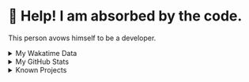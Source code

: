 # 🥺 Help! I am absorbed by the code. 

This person avows himself to be a developer.

<details>

<summary>My Wakatime Data</summary>

<!--START_SECTION:waka-->
![Lines of code](https://img.shields.io/badge/From%20Hello%20World%20I%27ve%20Written-8.8%20million%20lines%20of%20code-blue)

**🐱 My GitHub Data** 

> 📦 704.2 kB Used in GitHub's Storage 
 > 
> 🏆 1,571 Contributions in the Year 2023
 > 
> 🚫 Not Opted to Hire
 > 
> 📜 87 Public Repositories 
 > 
> 🔑 23 Private Repositories 
 > 
**I'm an Early 🐤** 

```text
🌞 Morning                1739 commits        ██████░░░░░░░░░░░░░░░░░░░   24.69 % 
🌆 Daytime                2877 commits        ██████████░░░░░░░░░░░░░░░   40.85 % 
🌃 Evening                2356 commits        ████████░░░░░░░░░░░░░░░░░   33.46 % 
🌙 Night                  70 commits          ░░░░░░░░░░░░░░░░░░░░░░░░░   00.99 % 
```
📅 **I'm Most Productive on Wednesday** 

```text
Monday                   812 commits         ███░░░░░░░░░░░░░░░░░░░░░░   11.53 % 
Tuesday                  1183 commits        ████░░░░░░░░░░░░░░░░░░░░░   16.80 % 
Wednesday                1260 commits        ████░░░░░░░░░░░░░░░░░░░░░   17.89 % 
Thursday                 978 commits         ███░░░░░░░░░░░░░░░░░░░░░░   13.89 % 
Friday                   1049 commits        ████░░░░░░░░░░░░░░░░░░░░░   14.90 % 
Saturday                 945 commits         ███░░░░░░░░░░░░░░░░░░░░░░   13.42 % 
Sunday                   815 commits         ███░░░░░░░░░░░░░░░░░░░░░░   11.57 % 
```


**I Mostly Code in Go** 

```text
Go                       32 repos            ████████░░░░░░░░░░░░░░░░░   33.33 % 
Python                   21 repos            █████░░░░░░░░░░░░░░░░░░░░   21.88 % 
TeX                      5 repos             █░░░░░░░░░░░░░░░░░░░░░░░░   05.21 % 
Swift                    3 repos             █░░░░░░░░░░░░░░░░░░░░░░░░   03.12 % 
Rust                     2 repos             █░░░░░░░░░░░░░░░░░░░░░░░░   02.08 % 
```




 Last Updated on 01/12/2023 01:22:58 UTC
<!--END_SECTION:waka-->

</details>

<details>
 
 <summary>My GitHub Stats</summary>

[![CDFMLR's github stats](https://github-readme-stats.vercel.app/api?username=cdfmlr&count_private=true&show_icons=true)](https://github.com/anuraghazra/github-readme-stats)
 
</details>

<details>

<summary>Known Projects</summary>

[![Star History Chart](https://api.star-history.com/svg?repos=cdfmlr/pyflowchart,cdfmlr/muvtuber,cdfmlr/crud,cdfmlr/murecom-verse-1,cdfmlr/murecom-intro&type=Date)](https://star-history.com/#cdfmlr/pyflowchart&cdfmlr/muvtuber&cdfmlr/crud&cdfmlr/murecom-verse-1&cdfmlr/murecom-intro&Date)

 </details>
